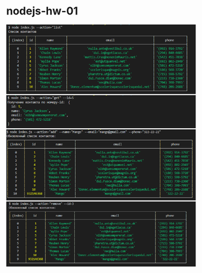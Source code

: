 # nodejs-hw-01


![listOfContacts](https://github.com/ViktoriiaBaraniuk/nodejs-hw-01/raw/main/results/listOfContacts.png)
![getContactById](https://github.com/ViktoriiaBaraniuk/nodejs-hw-01/raw/main/results/getContactById.png)
![addNewContact](https://github.com/ViktoriiaBaraniuk/nodejs-hw-01/raw/main/results/addNewContact.png)
![removeContact](https://github.com/ViktoriiaBaraniuk/nodejs-hw-01/raw/main/results/removeContact.png)


